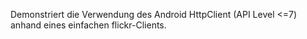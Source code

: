 Demonstriert die Verwendung des Android HttpClient (API Level <=7)
anhand eines einfachen flickr-Clients.
